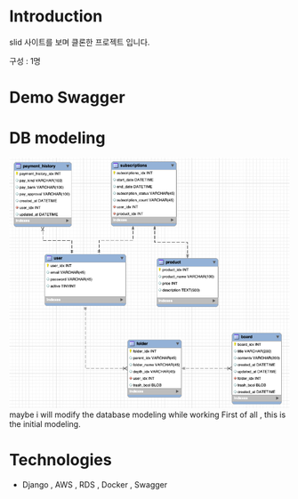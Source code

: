 # Introduction

slid 사이트를 보며 클론한 프로젝트 입니다.

구성 : 1명

# Demo Swagger

# DB modeling

![modeling](https://github.com/smilejakdu/slid_clone/blob/main/back/public/modeling.png)
maybe i will modify the database modeling while working
First of all , this is the initial modeling.

# Technologies

- Django , AWS , RDS , Docker , Swagger
